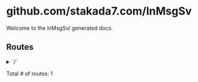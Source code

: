 # github.com/stakada7.com/lnMsgSv

Welcome to the lnMsgSv/ generated docs.

## Routes

<details>
<summary>`/`</summary>

- [RequestID](https://github.com/stakada7/lnMsgSv/vendor/github.com/go-chi/chi/middleware/request_id.go#L63)
- [RealIP](https://github.com/stakada7/lnMsgSv/vendor/github.com/go-chi/chi/middleware/realip.go#L29)
- [Logger](https://github.com/stakada7/lnMsgSv/vendor/github.com/go-chi/chi/middleware/logger.go#L30)
- [Recoverer](https://github.com/stakada7/lnMsgSv/vendor/github.com/go-chi/chi/middleware/recoverer.go#L18)
- [URLFormat](https://github.com/stakada7/lnMsgSv/vendor/github.com/go-chi/chi/middleware/url_format.go#L47)
- [SetContentType.func1](https://github.com/stakada7/lnMsgSv/vendor/github.com/go-chi/render/content_type.go#L49)
- [Timeout.func1](https://github.com/stakada7/lnMsgSv/vendor/github.com/go-chi/chi/middleware/timeout.go#L33)
- **/**
	- _GET_
		- [main.responseRoot](https://github.com/stakada7/lnMsgSv/main.go#L54)
	- _POST_
		- [main.responseQr](https://github.com/stakada7/lnMsgSv/main.go#L62)

</details>

Total # of routes: 1

